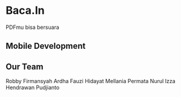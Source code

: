 # Baca.In

PDFmu bisa bersuara

## Mobile Development

## Our Team
Robby Firmansyah Ardha
Fauzi Hidayat
Mellania Permata
Nurul Izza
Hendrawan Pudjianto

